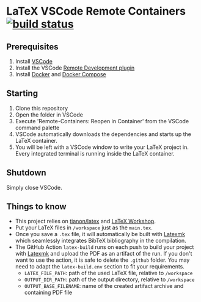 # LaTeX VSCode Remote Containers [![build status](https://github.com/alexanderdavide/latex-vscode-remote-containers/workflows/latex-build/badge.svg)](https://github.com/alexanderdavide/latex-vscode-remote-containers/actions)

## Prerequisites

1. Install [VSCode](https://code.visualstudio.com/)
2. Install the VSCode [Remote Development plugin](https://marketplace.visualstudio.com/items?itemName=ms-vscode-remote.vscode-remote-extensionpack)
3. Install [Docker](https://www.docker.com) and [Docker Compose](https://docs.docker.com/compose/)

## Starting

1. Clone this repository
2. Open the folder in VSCode
3. Execute 'Remote-Containers: Reopen in Container' from the VSCode command palette
4. VSCode automatically downloads the dependencies and starts up the LaTeX container.
5. You will be left with a VSCode window to write your LaTeX project in. Every integrated terminal is running inside the LaTeX container.

## Shutdown

Simply close VSCode.

## Things to know

* This project relies on [tianon/latex](https://hub.docker.com/r/tianon/latex/) and [LaTeX Workshop](https://marketplace.visualstudio.com/items?itemName=James-Yu.latex-workshop).
* Put your LaTeX files in `/workspace` just as the `main.tex`.
* Once you save a `.tex` file, it will automatically be built with [Latexmk](https://mg.readthedocs.io/latexmk.html) which seamlessly integrates BibTeX bibliography in the compilation.
* The GitHub Action `latex-build` runs on each push to build your project with [Latexmk](https://mg.readthedocs.io/latexmk.html) and upload the PDF as an artifact of the run. If you don't want to use the action, it is safe to delete the `.github` folder. You may need to adapt the `latex-build.env` section to fit your requirements.
    * `LATEX_FILE_PATH`: path of the used LaTeX file, relative to `/workspace`
    * `OUTPUT_DIR_PATH`: path of the output directory, relative to `/workspace`
    * `OUTPUT_BASE_FILENAME`: name of the created artifact archive and containing PDF file
